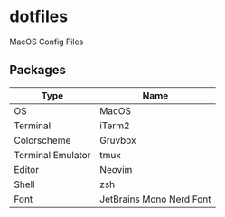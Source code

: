 # dotfiles
MacOS Config Files

## Packages

| Type                  | Name                     |
|-----------------------|--------------------------|
| OS                    | MacOS                    |
| Terminal              | iTerm2                   |
| Colorscheme           | Gruvbox                  |
| Terminal Emulator     | tmux                     |
| Editor                | Neovim                   |
| Shell                 | zsh                      |
| Font                  | JetBrains Mono Nerd Font |
